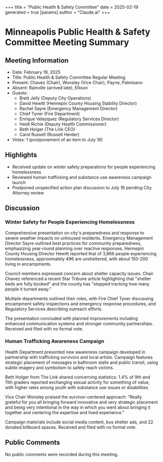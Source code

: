 +++
title = "Public Health & Safety Committee"
date = 2025-02-19
 generated = true
[params]
  author = "Claude.ai"
+++

# Minneapolis Public Health & Safety Committee Meeting Summary

## Meeting Information
- Date: February 19, 2025
- Title: Public Health & Safety Committee Regular Meeting
- Present: Chavez (Chair), Wonsley (Vice Chair), Payne, Palmisano
- Absent: Rainville (arrived late), Ellison 
- Guests: 
  - Brett Jelly (Deputy City Operations)
  - David Hewitt (Hennepin County Housing Stability Director)
  - Rachel Sayre (Emergency Management Director)
  - Chief Tyner (Fire Department)
  - Enrique Velazquez (Regulatory Services Director)
  - Heidi Richie (Deputy Health Commissioner)
  - Beth Holger (The Link CEO)
  - Carol Russell (Russell Herder)
- Votes: 1 (postponement of an item to July 16)

## Highlights
- Received update on winter safety preparations for people experiencing homelessness
- Reviewed human trafficking and substance use awareness campaign launch
- Postponed unspecified action plan discussion to July 16 pending City Attorney review

## Discussion

### Winter Safety for People Experiencing Homelessness
Comprehensive presentation on city's preparedness and response to severe weather impacts on unhoused residents. Emergency Management Director Sayre outlined best practices for community preparedness, emphasizing year-round planning over reactive responses. Hennepin County Housing Director Hewitt reported that of 3,866 people experiencing homelessness, approximately 496 are unsheltered, with about 150-200 living in encampments.

Council members expressed concern about shelter capacity issues. Chair Chavez referenced a recent Star Tribune article highlighting that "shelter beds are fully booked" and the county has "stopped tracking how many people it turned away."

Multiple departments outlined their roles, with Fire Chief Tyner discussing encampment safety inspections and emergency response procedures, and Regulatory Services describing outreach efforts.

The presentation concluded with planned improvements including enhanced communication systems and stronger community partnerships. Received and filed with no formal vote.

### Human Trafficking Awareness Campaign
Health Department presented new awareness campaign developed in partnership with trafficking survivors and local artists. Campaign features strategic placement of messages in bathroom stalls and public transit, using subtle imagery and symbolism to safely reach victims.

Beth Holger from The Link shared concerning statistics: 1.4% of 9th and 11th graders reported exchanging sexual activity for something of value, with higher rates among youth with substance use issues or disabilities.

Vice Chair Wonsley praised the survivor-centered approach: "Really grateful for you all bringing forward innovative and very strategic placement and being very intentional in the way in which you went about bringing it together and centering the expertise and lived experience."

Campaign materials include social media content, bus shelter ads, and 22 donated billboard spaces. Received and filed with no formal vote.

## Public Comments
No public comments were recorded during this meeting.
